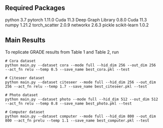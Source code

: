 ## Required Packages

python 3.7
pytorch 1.11.0  Cuda 11.3
Deep Graph Library 0.8.0  Cuda 11.3
numpy 1.21.2
torch_scatter 2.0.9
networkx 2.6.3
pickle 
scikit-learn 1.0.2



## Main Results

To replicate GRADE results from Table 1 and Table 2, run

```
# Cora dataset
python main.py --dataset cora --mode full --hid_dim 256 --out_dim 256 --act_fn relu --temp 0.5 --save_name best_cora.pkl --test

# Citeseer dataset
python main.py --dataset citeseer --mode full --hid_dim 256 --out_dim 256 --act_fn relu --temp 1.7 --save_name best_citeseer.pkl --test

# Photo dataset
python main.py --dataset photo --mode full --hid_dim 512 --out_dim 512 --act_fn relu --temp 0.8 --save_name best_photo.pkl --test

# Computer dataset
python main.py --dataset computer --mode full --hid_dim 800 --out_dim 800 --act_fn prelu --temp 1.1 --save_name best_computer.pkl --test
```